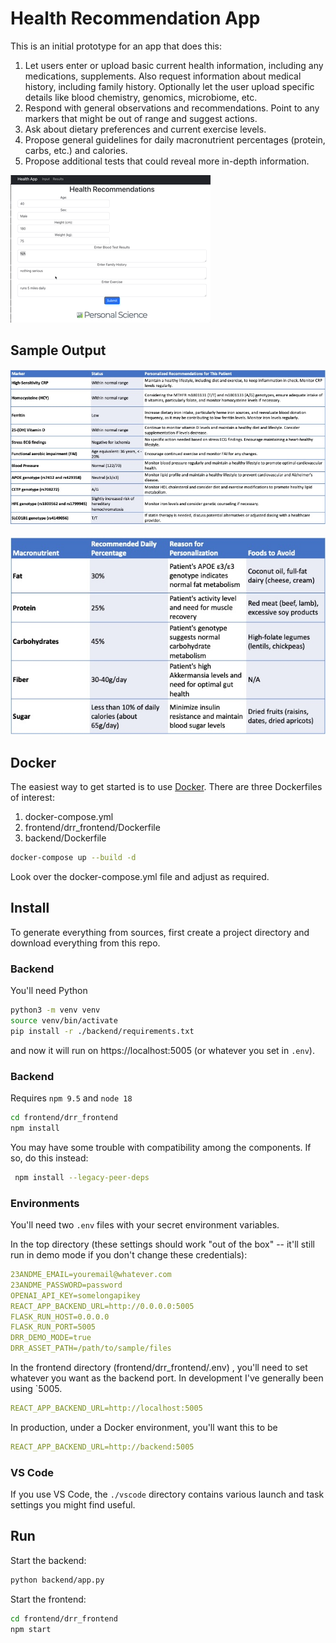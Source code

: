 # Health Recommendation App

This is an initial prototype for an app that does this:

1. Let users enter or upload basic current health information, including any medications, supplements.  Also request information about medical history, including family history. Optionally let the user upload specific details like blood chemistry, genomics, microbiome, etc. 
3. Respond with general observations and recommendations. Point to any markers that might be out of range and suggest actions.
4. Ask about dietary preferences and current exercise levels. 
5. Propose general guidelines for daily macronutrient percentages (protein, carbs, etc.) and calories.
6. Propose additional tests that could reveal more in-depth information.

![](docs/images/shortVideoSummary.gif)

## Sample Output

![A summary table personalized to this user](docs/images/patient_summary_genomics.jpg)

![Specific dietary recommendations](docs/images/diet_recommendations_avoid.jpg)

## Docker

The easiest way to get started is to use [Docker](https://hub.docker.com/repositories/personalscience).  There are three Dockerfiles of interest:

1. docker-compose.yml
2. frontend/drr_frontend/Dockerfile
3. backend/Dockerfile



```sh
docker-compose up --build -d
```
Look over the docker-compose.yml file and adjust as required.


## Install

To generate everything from sources, first create a project directory and download everything from this repo.


### Backend

You'll need Python

```sh
python3 -m venv venv
source venv/bin/activate
pip install -r ./backend/requirements.txt
```

and now it will run on https://localhost:5005  (or whatever you set in `.env`).


### Backend

Requires `npm 9.5` and `node 18`

```sh
cd frontend/drr_frontend
npm install
```

You may have some trouble with compatibility among the components.  If so, do this instead:

```sh
 npm install --legacy-peer-deps
```

### Environments

You'll need two `.env` files with your secret environment variables.

In the top directory (these settings should work "out of the box" -- it'll still run in demo mode if you don't change these credentials):
```yml
23ANDME_EMAIL=youremail@whatever.com
23ANDME_PASSWORD=password
OPENAI_API_KEY=somelongapikey
REACT_APP_BACKEND_URL=http://0.0.0.0:5005
FLASK_RUN_HOST=0.0.0.0
FLASK_RUN_PORT=5005
DRR_DEMO_MODE=true
DRR_ASSET_PATH=/path/to/sample/files

```

In the frontend directory (frontend/drr_frontend/.env) , you'll need to set whatever you want as the backend port. In development I've generally been using `5005.

```yml
REACT_APP_BACKEND_URL=http://localhost:5005
```

In production, under a Docker environment, you'll want this to be
```yml
REACT_APP_BACKEND_URL=http://backend:5005
```

### VS Code

If you use VS Code, the `./vscode` directory contains various launch and task settings you might find useful.


## Run

Start the backend:

```sh
python backend/app.py
```

Start the frontend:

```sh
cd frontend/drr_frontend
npm start
```


